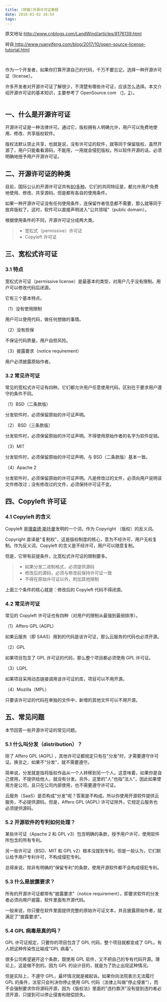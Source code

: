 ```yaml
---
title: (转载)开源许可证教程
date: 2018-01-02 10:54
tags:
---
```

原文地址:<a href="http://www.cnblogs.com/LandWind/articles/8176139.html" style="font-size: 200%;color: #000;">http://www.cnblogs.com/LandWind/articles/8176139.html</a>
<p>&#36716;&#33258;<a href="http://www.ruanyifeng.com/blog/2017/10/open-source-license-tutorial.html" target="_blank">&nbsp;http://www.ruanyifeng.com/blog/2017/10/open-source-license-tutorial.html</a></p>
<p>&nbsp;</p>
<p>&#20316;&#20026;&#19968;&#20010;&#24320;&#21457;&#32773;&#65292;&#22914;&#26524;&#20320;&#25171;&#31639;&#24320;&#28304;&#33258;&#24049;&#30340;&#20195;&#30721;&#65292;&#21315;&#19975;&#19981;&#35201;&#24536;&#35760;&#65292;&#36873;&#25321;&#19968;&#31181;&#24320;&#28304;&#35768;&#21487;&#35777;&#65288;license&#65289;&#12290;</p>
<p>&#35768;&#22810;&#24320;&#21457;&#32773;&#23545;&#24320;&#28304;&#35768;&#21487;&#35777;&#20102;&#35299;&#24456;&#23569;&#65292;&#19981;&#28165;&#26970;&#26377;&#21738;&#20123;&#35768;&#21487;&#35777;&#65292;&#24212;&#35813;&#24590;&#20040;&#36873;&#25321;&#12290;&#26412;&#25991;&#20171;&#32461;&#24320;&#28304;&#35768;&#21487;&#35777;&#30340;&#22522;&#26412;&#30693;&#35782;&#65292;&#20027;&#35201;&#21442;&#32771;&#20102; OpenSource.com &#65288;<a href="https://opensource.com/article/17/9/9-open-source-software-rules-startups" target="_blank">1</a>&#65292;<a href="https://opensource.com/article/17/9/open-source-licensing" target="_blank">2</a>&#65289;&#12290;</p>
<p><img title src="http://www.ruanyifeng.com/blogimg/asset/2017/bg2017101101.jpg" alt></p>
<h2>&#19968;&#12289;&#20160;&#20040;&#26159;&#24320;&#28304;&#35768;&#21487;&#35777;</h2>
<p>&#24320;&#28304;&#35768;&#21487;&#35777;&#26159;&#19968;&#31181;&#27861;&#24459;&#35768;&#21487;&#12290;&#36890;&#36807;&#23427;&#65292;&#29256;&#26435;&#25317;&#26377;&#20154;&#26126;&#30830;&#20801;&#35768;&#65292;&#29992;&#25143;&#21487;&#20197;&#20813;&#36153;&#22320;&#20351;&#29992;&#12289;&#20462;&#25913;&#12289;&#20849;&#20139;&#29256;&#26435;&#36719;&#20214;&#12290;</p>
<p>&#29256;&#26435;&#27861;&#40664;&#35748;&#31105;&#27490;&#20849;&#20139;&#65292;&#20063;&#23601;&#26159;&#35828;&#65292;&#27809;&#26377;&#35768;&#21487;&#35777;&#30340;&#36719;&#20214;&#65292;&#23601;&#31561;&#21516;&#20110;&#20445;&#30041;&#29256;&#26435;&#65292;&#34429;&#28982;&#24320;&#28304;&#20102;&#65292;&#29992;&#25143;&#21482;&#33021;&#30475;&#30475;&#28304;&#30721;&#65292;&#19981;&#33021;&#29992;&#65292;&#19968;&#29992;&#23601;&#20250;&#20405;&#29359;&#29256;&#26435;&#12290;&#25152;&#20197;&#36719;&#20214;&#24320;&#28304;&#30340;&#35805;&#65292;&#24517;&#39035;&#26126;&#30830;&#22320;&#25480;&#20104;&#29992;&#25143;&#24320;&#28304;&#35768;&#21487;&#35777;&#12290;</p>
<h2>&#20108;&#12289;&#24320;&#28304;&#35768;&#21487;&#35777;&#30340;&#31181;&#31867;</h2>
<p>&#30446;&#21069;&#65292;&#22269;&#38469;&#20844;&#35748;&#30340;&#24320;&#28304;&#35768;&#21487;&#35777;&#20849;&#26377;<a href="https://opensource.org/licenses/alphabetical" target="_blank">80&#22810;&#31181;</a>&#12290;&#23427;&#20204;&#30340;&#20849;&#21516;&#29305;&#24449;&#26159;&#65292;&#37117;&#20801;&#35768;&#29992;&#25143;&#20813;&#36153;&#22320;&#20351;&#29992;&#12289;&#20462;&#25913;&#12289;&#20849;&#20139;&#28304;&#30721;&#65292;&#20294;&#26159;&#37117;&#26377;&#21508;&#33258;&#30340;&#20351;&#29992;&#26465;&#20214;&#12290;</p>
<p>&#22914;&#26524;&#19968;&#31181;&#24320;&#28304;&#35768;&#21487;&#35777;&#27809;&#26377;&#20219;&#20309;&#20351;&#29992;&#26465;&#20214;&#65292;&#36830;&#20445;&#30041;&#20316;&#32773;&#20449;&#24687;&#37117;&#19981;&#38656;&#35201;&#65292;&#37027;&#20040;&#23601;&#31561;&#21516;&#20110;&#25918;&#24323;&#29256;&#26435;&#20102;&#12290;&#36825;&#26102;&#65292;&#36719;&#20214;&#21487;&#20197;&#30452;&#25509;&#22768;&#26126;&#36827;&#20837;&quot;&#20844;&#20849;&#39046;&#22495;&quot;&#65288;public domain&#65289;&#12290;</p>
<p>&#26681;&#25454;&#20351;&#29992;&#26465;&#20214;&#30340;&#19981;&#21516;&#65292;&#24320;&#28304;&#35768;&#21487;&#35777;&#20998;&#25104;&#20004;&#22823;&#31867;&#12290;</p>
<blockquote>
<ul>
<li>&#23485;&#26494;&#24335;&#65288;permissive&#65289;&#35768;&#21487;&#35777;</li>
<li>Copyleft &#35768;&#21487;&#35777;</li>
</ul>
</blockquote>
<h2>&#19977;&#12289;&#23485;&#26494;&#24335;&#35768;&#21487;&#35777;</h2>
<h3>3.1 &#29305;&#28857;</h3>
<p>&#23485;&#26494;&#24335;&#35768;&#21487;&#35777;&#65288;permissive license&#65289;&#26159;&#26368;&#22522;&#26412;&#30340;&#31867;&#22411;&#65292;&#23545;&#29992;&#25143;&#20960;&#20046;&#27809;&#26377;&#38480;&#21046;&#12290;&#29992;&#25143;&#21487;&#20197;&#20462;&#25913;&#20195;&#30721;&#21518;&#38381;&#28304;&#12290;</p>
<p>&#23427;&#26377;&#19977;&#20010;&#22522;&#26412;&#29305;&#28857;&#12290;</p>
<p>&#65288;1&#65289;&#27809;&#26377;&#20351;&#29992;&#38480;&#21046;</p>
<p>&#29992;&#25143;&#21487;&#20197;&#20351;&#29992;&#20195;&#30721;&#65292;&#20570;&#20219;&#20309;&#24819;&#20570;&#30340;&#20107;&#24773;&#12290;</p>
<p>&#65288;2&#65289;&#27809;&#26377;&#25285;&#20445;</p>
<p>&#19981;&#20445;&#35777;&#20195;&#30721;&#36136;&#37327;&#65292;&#29992;&#25143;&#33258;&#25285;&#39118;&#38505;&#12290;</p>
<p>&#65288;3&#65289;&#25259;&#38706;&#35201;&#27714;&#65288;notice requirement&#65289;</p>
<p>&#29992;&#25143;&#24517;&#39035;&#25259;&#38706;&#21407;&#22987;&#20316;&#32773;&#12290;</p>
<h3>3.2 &#24120;&#35265;&#35768;&#21487;&#35777;</h3>
<p>&#24120;&#35265;&#30340;&#23485;&#26494;&#24335;&#35768;&#21487;&#35777;&#26377;&#22235;&#31181;&#12290;&#23427;&#20204;&#37117;&#20801;&#35768;&#29992;&#25143;&#20219;&#24847;&#20351;&#29992;&#20195;&#30721;&#65292;&#21306;&#21035;&#22312;&#20110;&#35201;&#27714;&#29992;&#25143;&#36981;&#23432;&#30340;&#26465;&#20214;&#19981;&#21516;&#12290;</p>
<p>&#65288;1&#65289;BSD&#65288;&#20108;&#26465;&#27454;&#29256;&#65289;</p>
<p>&#20998;&#21457;&#36719;&#20214;&#26102;&#65292;&#24517;&#39035;&#20445;&#30041;&#21407;&#22987;&#30340;&#35768;&#21487;&#35777;&#22768;&#26126;&#12290;</p>
<p>&#65288;2&#65289; BSD&#65288;&#19977;&#26465;&#27454;&#29256;&#65289;</p>
<p>&#20998;&#21457;&#36719;&#20214;&#26102;&#65292;&#24517;&#39035;&#20445;&#30041;&#21407;&#22987;&#30340;&#35768;&#21487;&#35777;&#22768;&#26126;&#12290;&#19981;&#24471;&#20351;&#29992;&#21407;&#22987;&#20316;&#32773;&#30340;&#21517;&#23383;&#20026;&#36719;&#20214;&#20419;&#38144;&#12290;</p>
<p>&#65288;3&#65289;MIT</p>
<p>&#20998;&#21457;&#36719;&#20214;&#26102;&#65292;&#24517;&#39035;&#20445;&#30041;&#21407;&#22987;&#30340;&#35768;&#21487;&#35777;&#22768;&#26126;&#65292;&#19982; BSD&#65288;&#20108;&#26465;&#27454;&#29256;&#65289;&#22522;&#26412;&#19968;&#33268;&#12290;</p>
<p>&#65288;4&#65289;Apache 2</p>
<p>&#20998;&#21457;&#36719;&#20214;&#26102;&#65292;&#24517;&#39035;&#20445;&#30041;&#21407;&#22987;&#30340;&#35768;&#21487;&#35777;&#22768;&#26126;&#12290;&#20961;&#26159;&#20462;&#25913;&#36807;&#30340;&#25991;&#20214;&#65292;&#24517;&#39035;&#21521;&#29992;&#25143;&#35828;&#26126;&#35813;&#25991;&#20214;&#20462;&#25913;&#36807;&#65307;&#27809;&#26377;&#20462;&#25913;&#36807;&#30340;&#25991;&#20214;&#65292;&#24517;&#39035;&#20445;&#25345;&#35768;&#21487;&#35777;&#19981;&#21464;&#12290;</p>
<h2>&#22235;&#12289;Copyleft &#35768;&#21487;&#35777;</h2>
<h3>4.1 Copyleft &#30340;&#21547;&#20041;</h3>
<p>Copyleft &#26159;<a href="http://www.ruanyifeng.com/blog/2005/03/post_112.html" target="_blank">&#29702;&#26597;&#24503;&#183;&#26031;&#25176;&#26364;</a>&#21457;&#26126;&#30340;&#19968;&#20010;&#35789;&#65292;&#20316;&#20026; Copyright &#65288;&#29256;&#26435;&#65289;&#30340;&#21453;&#20041;&#35789;&#12290;</p>
<p>Copyright &#30452;&#35793;&#26159;&quot;&#22797;&#21046;&#26435;&quot;&#65292;&#36825;&#26159;&#29256;&#26435;&#21046;&#24230;&#30340;&#26680;&#24515;&#65292;&#24847;&#20026;&#19981;&#32463;&#35768;&#21487;&#65292;&#29992;&#25143;&#26080;&#26435;&#22797;&#21046;&#12290;&#20316;&#20026;&#21453;&#20041;&#35789;&#65292;Copyleft &#30340;&#21547;&#20041;&#26159;&#19981;&#32463;&#35768;&#21487;&#65292;&#29992;&#25143;&#21487;&#20197;&#38543;&#24847;&#22797;&#21046;&#12290;</p>
<p>&#20294;&#26159;&#65292;&#23427;&#24102;&#26377;&#21069;&#25552;&#26465;&#20214;&#65292;&#27604;&#23485;&#26494;&#24335;&#35768;&#21487;&#35777;&#30340;&#38480;&#21046;&#35201;&#22810;&#12290;</p>
<blockquote>
<ul>
<li>&#22914;&#26524;&#20998;&#21457;&#20108;&#36827;&#21046;&#26684;&#24335;&#65292;&#24517;&#39035;&#25552;&#20379;&#28304;&#30721;</li>
<li>&#20462;&#25913;&#21518;&#30340;&#28304;&#30721;&#65292;&#24517;&#39035;&#19982;&#20462;&#25913;&#21069;&#20445;&#25345;&#35768;&#21487;&#35777;&#19968;&#33268;</li>
<li>&#19981;&#24471;&#22312;&#21407;&#22987;&#35768;&#21487;&#35777;&#20197;&#22806;&#65292;&#38468;&#21152;&#20854;&#20182;&#38480;&#21046;</li>
</ul>
</blockquote>
<p>&#19978;&#38754;&#19977;&#20010;&#26465;&#20214;&#30340;&#26680;&#24515;&#23601;&#26159;&#65306;&#20462;&#25913;&#21518;&#30340; Copyleft &#20195;&#30721;&#19981;&#24471;&#38381;&#28304;&#12290;</p>
<h3>4.2 &#24120;&#35265;&#35768;&#21487;&#35777;</h3>
<p>&#24120;&#35265;&#30340; Copyleft &#35768;&#21487;&#35777;&#20063;&#26377;&#22235;&#31181;&#65288;&#23545;&#29992;&#25143;&#30340;&#38480;&#21046;&#20174;&#26368;&#24378;&#21040;&#26368;&#24369;&#25490;&#24207;&#65289;&#12290;</p>
<p>&#65288;1&#65289;Affero GPL (AGPL)</p>
<p>&#22914;&#26524;&#20113;&#26381;&#21153;&#65288;&#21363; SAAS&#65289;&#29992;&#21040;&#30340;&#20195;&#30721;&#26159;&#35813;&#35768;&#21487;&#35777;&#65292;&#37027;&#20040;&#20113;&#26381;&#21153;&#30340;&#20195;&#30721;&#20063;&#24517;&#39035;&#24320;&#28304;&#12290;</p>
<p>&#65288;2&#65289;GPL</p>
<p>&#22914;&#26524;&#39033;&#30446;&#21253;&#21547;&#20102; GPL &#35768;&#21487;&#35777;&#30340;&#20195;&#30721;&#65292;&#37027;&#20040;&#25972;&#20010;&#39033;&#30446;&#37117;&#24517;&#39035;&#20351;&#29992; GPL &#35768;&#21487;&#35777;&#12290;</p>
<p>&#65288;3&#65289;LGPL</p>
<p>&#22914;&#26524;&#39033;&#30446;&#37319;&#29992;&#21160;&#24577;&#38142;&#25509;&#35843;&#29992;&#35813;&#35768;&#21487;&#35777;&#30340;&#24211;&#65292;&#39033;&#30446;&#21487;&#20197;&#19981;&#29992;&#24320;&#28304;&#12290;</p>
<p>&#65288;4&#65289;Mozilla&#65288;MPL&#65289;</p>
<p>&#21482;&#35201;&#35813;&#35768;&#21487;&#35777;&#30340;&#20195;&#30721;&#22312;&#21333;&#29420;&#30340;&#25991;&#20214;&#20013;&#65292;&#26032;&#22686;&#30340;&#20854;&#20182;&#25991;&#20214;&#21487;&#20197;&#19981;&#29992;&#24320;&#28304;&#12290;</p>
<h2>&#20116;&#12289;&#24120;&#35265;&#38382;&#39064;</h2>
<p>&#26412;&#33410;&#22238;&#31572;&#19968;&#20123;&#24320;&#28304;&#35768;&#21487;&#35777;&#30340;&#24120;&#35265;&#38382;&#39064;&#12290;</p>
<h3>5.1 &#20160;&#20040;&#21483;&#20998;&#21457;&#65288;distribution&#65289;&#65311;</h3>
<p>&#38500;&#20102; Affero GPL (AGPL) &#65292;&#20854;&#20182;&#35768;&#21487;&#35777;&#37117;&#35268;&#23450;&#21482;&#26377;&#22312;&quot;&#20998;&#21457;&quot;&#26102;&#65292;&#25165;&#38656;&#35201;&#36981;&#23432;&#35768;&#21487;&#35777;&#12290;&#25442;&#35328;&#20043;&#65292;&#22914;&#26524;&#19981;&quot;&#20998;&#21457;&quot;&#65292;&#23601;&#19981;&#38656;&#35201;&#36981;&#23432;&#12290;</p>
<p>&#31616;&#21333;&#35828;&#65292;&#20998;&#21457;&#23601;&#26159;&#25351;&#23558;&#29256;&#26435;&#20316;&#21697;&#20174;&#19968;&#20010;&#20154;&#36716;&#31227;&#21040;&#21478;&#19968;&#20010;&#20154;&#12290;&#36825;&#24847;&#21619;&#30528;&#65292;&#22914;&#26524;&#20320;&#26159;&#33258;&#24049;&#20351;&#29992;&#65292;&#19981;&#25552;&#20379;&#32473;&#20182;&#20154;&#65292;&#23601;&#27809;&#26377;&#20998;&#21457;&#12290;&#21478;&#22806;&#65292;&#36825;&#37324;&#30340;&quot;&#20154;&quot;&#20063;&#25351;&quot;&#27861;&#20154;&quot;&#65292;&#22240;&#27492;&#22914;&#26524;&#20351;&#29992;&#26041;&#26159;&#20844;&#21496;&#65292;&#19988;&#21482;&#22312;&#20844;&#21496;&#20869;&#37096;&#20351;&#29992;&#65292;&#20063;&#19981;&#38656;&#35201;&#36981;&#23432;&#35768;&#21487;&#35777;&#12290;</p>
<p>&#20113;&#26381;&#21153;&#65288;SaaS&#65289;&#26159;&#21542;&#26500;&#25104;&quot;&#20998;&#21457;&quot;&#21602;&#65311;&#31572;&#26696;&#26159;&#19981;&#26500;&#25104;&#12290;&#25152;&#20197;&#20320;&#20351;&#29992;&#24320;&#28304;&#36719;&#20214;&#25552;&#20379;&#20113;&#26381;&#21153;&#65292;&#19981;&#24517;&#25552;&#20379;&#28304;&#30721;&#12290;&#20294;&#26159;&#65292;Affero GPL (AGPL) &#35768;&#21487;&#35777;&#38500;&#22806;&#65292;&#23427;&#35268;&#23450;&#20113;&#26381;&#21153;&#20063;&#24517;&#39035;&#25552;&#20379;&#28304;&#30721;&#12290;</p>
<h3>5.2 &#24320;&#28304;&#36719;&#20214;&#30340;&#19987;&#21033;&#22914;&#20309;&#22788;&#29702;&#65311;</h3>
<p>&#26576;&#20123;&#35768;&#21487;&#35777;&#65288;Apache 2 &#21644; GPL v3&#65289;&#21253;&#21547;&#26126;&#30830;&#30340;&#26465;&#27454;&#65292;&#25480;&#20104;&#29992;&#25143;&#35768;&#21487;&#65292;&#20351;&#29992;&#36719;&#20214;&#25152;&#21253;&#21547;&#30340;&#25152;&#26377;&#19987;&#21033;&#12290;</p>
<p>&#21478;&#19968;&#20123;&#35768;&#21487;&#35777;&#65288;BSD&#12289;MIT &#21644; GPL v2&#65289;&#26681;&#26412;&#27809;&#25552;&#21040;&#19987;&#21033;&#12290;&#20294;&#26159;&#19968;&#33324;&#35748;&#20026;&#65292;&#23427;&#20204;&#40664;&#35748;&#32473;&#20104;&#29992;&#25143;&#19987;&#21033;&#35768;&#21487;&#65292;&#19981;&#26500;&#25104;&#20405;&#29359;&#19987;&#21033;&#12290;</p>
<p>&#24635;&#24471;&#26469;&#35828;&#65292;&#38500;&#38750;&#26377;&#26126;&#30830;&#30340;&quot;&#20445;&#30041;&#19987;&#21033;&quot;&#30340;&#26465;&#27454;&#65292;&#20351;&#29992;&#24320;&#28304;&#36719;&#20214;&#37117;&#19981;&#20250;&#26500;&#25104;&#20405;&#29359;&#19987;&#21033;&#12290;</p>
<h3>5.3 &#20160;&#20040;&#26159;&#25259;&#38706;&#35201;&#27714;&#65311;</h3>
<p>&#25152;&#26377;&#30340;&#24320;&#28304;&#35768;&#21487;&#35777;&#37117;&#24102;&#26377;&quot;&#25259;&#38706;&#35201;&#27714;&quot;&#65288;notice requirement&#65289;&#65292;&#21363;&#35201;&#27714;&#36719;&#20214;&#30340;&#20998;&#21457;&#32773;&#24517;&#39035;&#21521;&#29992;&#25143;&#25259;&#38706;&#65292;&#36719;&#20214;&#37324;&#38754;&#26377;&#24320;&#28304;&#20195;&#30721;&#12290;</p>
<p>&#19968;&#33324;&#26469;&#35828;&#65292;&#20320;&#21482;&#35201;&#22312;&#36719;&#20214;&#37324;&#38754;&#25552;&#20379;&#23436;&#25972;&#30340;&#21407;&#22987;&#35768;&#21487;&#35777;&#25991;&#26412;&#65292;&#24182;&#19988;&#25259;&#38706;&#21407;&#22987;&#20316;&#32773;&#65292;&#23601;&#28385;&#36275;&#20102;&quot;&#25259;&#38706;&#35201;&#27714;&quot;&#12290;</p>
<h3>5.4 GPL &#30149;&#27602;&#26159;&#30495;&#30340;&#21527;&#65311;</h3>
<p>GPL &#35768;&#21487;&#35777;&#35268;&#23450;&#65292;&#21482;&#35201;&#20320;&#30340;&#39033;&#30446;&#21253;&#21547;&#20102; GPL &#20195;&#30721;&#65292;&#25972;&#20010;&#39033;&#30446;&#23601;&#37117;&#21464;&#25104;&#20102; GPL&#12290;&#26377;&#20154;&#25226;&#36825;&#31181;&#20256;&#26579;&#24615;&#27604;&#21947;&#25104;&quot;GPL &#30149;&#27602;&quot;&#12290;</p>
<p>&#24456;&#22810;&#20844;&#21496;&#24076;&#26395;&#36991;&#24320;&#36825;&#20010;&#26465;&#27454;&#65292;&#26082;&#20351;&#29992; GPL &#36719;&#20214;&#65292;&#21448;&#19981;&#25226;&#33258;&#24049;&#30340;&#19987;&#26377;&#20195;&#30721;&#24320;&#28304;&#12290;&#29702;&#35770;&#19978;&#65292;&#36825;&#26159;&#20570;&#19981;&#21040;&#30340;&#12290;&#22240;&#20026; GPL &#30340;&#35774;&#35745;&#30446;&#30340;&#65292;&#23601;&#26159;&#20026;&#20102;&#38450;&#27490;&#20986;&#29616;&#36825;&#31181;&#24773;&#20917;&#12290;</p>
<p>&#20294;&#26159;&#23454;&#38469;&#19978;&#65292;&#19981;&#36981;&#23432; GPL&#65292;&#26368;&#22351;&#24773;&#20917;&#23601;&#26159;&#34987;&#36215;&#35785;&#12290;&#22914;&#26524;&#20320;&#21521;&#27861;&#38498;&#34920;&#31034;&#26080;&#27861;&#23653;&#34892; GPL &#30340;&#26465;&#20214;&#65292;&#27861;&#23448;&#21482;&#20250;&#21028;&#20915;&#20320;&#20572;&#27490;&#20351;&#29992; GPL &#20195;&#30721;&#65288;&#27861;&#24459;&#19978;&#21483;&#20570;&quot;&#20572;&#27490;&#20405;&#23475;&quot;&#65289;&#65292;&#32780;&#19981;&#20250;&#24378;&#21046;&#35201;&#27714;&#20320;&#23558;&#28304;&#30721;&#24320;&#28304;&#65292;&#22240;&#20026;&#12298;&#29256;&#26435;&#27861;&#12299;&#37324;&#38754;&#30340;&quot;&#36829;&#32422;&#25937;&#27982;&quot;&#27809;&#26377;&#25552;&#21040;&#36829;&#32422;&#32773;&#24517;&#39035;&#24320;&#28304;&#65292;&#21482;&#25552;&#21040;&#21487;&#20197;&#20572;&#27490;&#20405;&#23475;&#21644;&#36180;&#20607;&#25439;&#22833;&#12290;</p>
